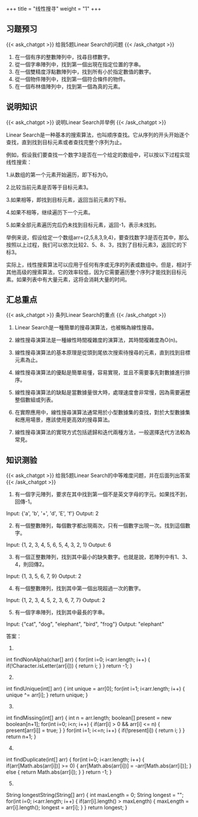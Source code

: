 +++
title = "线性搜寻"
weight = "1"
+++
## 习题预习
{{< ask_chatgpt >}}
给我5题Linear Search的问题
{{< /ask_chatgpt >}}



1. 在一個有序的整數陣列中，找尋目標數字。
2. 從一個字串陣列中，找到第一個出現在指定位置的字串。
3. 在一個雙精度浮點數陣列中，找到所有小於指定數值的數字。
4. 從一個物件陣列中，找到第一個符合條件的物件。
5. 在一個布林值陣列中，找到第一個為真的元素。   

## 说明知识
{{< ask_chatgpt >}}
说明Linear Search并举例
{{< /ask_chatgpt >}}



Linear Search是一种基本的搜索算法，也叫顺序查找。它从序列的开头开始逐个查找，直到找到目标元素或者查找完整个序列为止。

例如，假设我们要查找一个数字3是否在一个给定的数组中，可以按以下过程实现线性搜索：

1.从数组的第一个元素开始遍历，即下标为0。

2.比较当前元素是否等于目标元素3。

3.如果相等，即找到目标元素，返回当前元素的下标。

4.如果不相等，继续遍历下一个元素。

5.如果全部元素遍历完后仍未找到目标元素，返回-1，表示未找到。

举例来说，假设给定一个数组arr={2,5,8,3,9,4}，要查找数字3是否在其中，那么按照以上过程，我们可以依次比较2、5、8、3，找到了目标元素3，返回它的下标3。

实际上，线性搜索算法可以应用于任何有序或无序的列表或数组中。但是，相对于其他高级的搜索算法，它的效率较低，因为它需要遍历整个序列才能找到目标元素。如果列表中有大量元素，这将会消耗大量的时间。   

## 汇总重点
{{< ask_chatgpt >}}
条列Linear Search的重点
{{< /ask_chatgpt >}}



1. Linear Search是一種簡單的搜尋演算法，也被稱為線性搜尋。

2. 線性搜尋演算法是一種線性時間複雜度的演算法，其時間複雜度為O(n)。

3. 線性搜尋演算法的基本原理是從頭到尾依次搜索待搜尋的元素，直到找到目標元素為止。

4. 線性搜尋演算法的優點是簡單易懂，容易實現，並且不需要事先對數據進行排序。

5. 線性搜尋演算法的缺點是當數據量很大時，處理速度會非常慢，因為需要遍歷整個數組或列表。

6. 在實際應用中，線性搜尋演算法通常用於小型數據集的查找，對於大型數據集和應用場景，應該使用更高效的搜尋算法。

7. 線性搜尋演算法的實現方式包括遞歸和迭代兩種方法，一般選擇迭代方法較為常見。   

## 知识测验
{{< ask_chatgpt >}}
给我5题Linear Search的中等难度问题，并在后面列出答案
{{< /ask_chatgpt >}}



1. 有一個字元陣列，要求在其中找到第一個不是英文字母的字元。如果找不到，回傳-1。

Input: {'a', 'b', '+', 'd', 'E', 'f'}
Output: 2

2. 有一個整數陣列，每個數字都出現兩次，只有一個數字出現一次。找到這個數字。

Input: {1, 2, 3, 4, 5, 6, 5, 4, 3, 2, 1}
Output: 6

3. 有一個正整數陣列，找到其中最小的缺失數字。也就是說，若陣列中有1、3、4，則回傳2。

Input: {1, 3, 5, 6, 7, 9}
Output: 2

4. 有一個整數陣列，找到其中第一個出現超過一次的數字。

Input: {1, 2, 3, 4, 5, 2, 3, 6, 7, 7}
Output: 2

5. 有一個字串陣列，找到其中最長的字串。

Input: {"cat", "dog", "elephant", "bird", "frog"}
Output: "elephant"

答案：

1. 

int findNonAlpha(char[] arr) {
    for(int i=0; i<arr.length; i++) {
        if(!Character.isLetter(arr[i])) {
            return i;
        }
    }
    return -1;
}

2. 

int findUnique(int[] arr) {
    int unique = arr[0];
    for(int i=1; i<arr.length; i++) {
        unique ^= arr[i];
    }
    return unique;
}

3.

int findMissing(int[] arr) {
    int n = arr.length;
    boolean[] present = new boolean[n+1];
    for(int i=0; i<n; i++) {
        if(arr[i] > 0 && arr[i] <= n) {
            present[arr[i]] = true;
        }
    }
    for(int i=1; i<=n; i++) {
        if(!present[i]) {
            return i;
        }
    }
    return n+1;
}

4.

int findDuplicate(int[] arr) {
    for(int i=0; i<arr.length; i++) {
        if(arr[Math.abs(arr[i])] >= 0) {
            arr[Math.abs(arr[i])] = -arr[Math.abs(arr[i])];
        } else {
            return Math.abs(arr[i]);
        }
    }
    return -1;
}

5.

String longestString(String[] arr) {
    int maxLength = 0;
    String longest = "";
    for(int i=0; i<arr.length; i++) {
        if(arr[i].length() > maxLength) {
            maxLength = arr[i].length();
            longest = arr[i];
        }
    }
    return longest;
}   

